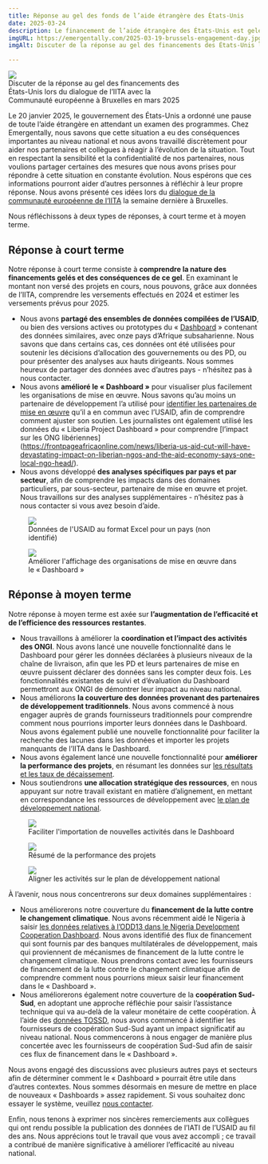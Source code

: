 ```yaml
---
title: Réponse au gel des fonds de l’aide étrangère des États-Unis
date: 2025-03-24
description: Le financement de l’aide étrangère des États-Unis est gelé depuis le 20 janvier 2025, en attendant un examen de tous les programmes. En tant que partenaire de développement le plus important au monde, cela a un effet au niveau national. Nous discutons de la manière dont Emergentally aide ses partenaires et collègues à répondre à l’évolution de la situation.
imgURL: https://emergentally.com/2025-03-19-brussels-engagement-day.jpg
imgAlt: Discuter de la réponse au gel des financements des États-Unis lors du dialogue de l’IITA avec la Communauté européenne à Bruxelles en mars 2025

---
```


<div class="text-center float-md-end mb-lg-4 ms-lg-3 mb-2" style="max-width:370px">
<img
src="/2025-03-19-brussels-engagement-day.jpg" />
<br />Discuter de la réponse au gel des financements des États-Unis lors du dialogue de l’IITA avec la Communauté européenne à Bruxelles en mars 2025
</div>

Le 20 janvier 2025, le gouvernement des États-Unis a ordonné une pause de toute l’aide étrangère en attendant un examen des programmes. Chez Emergentally, nous savons que cette situation a eu des conséquences importantes au niveau national et nous avons travaillé discrètement pour aider nos partenaires et collègues à réagir à l’évolution de la situation. Tout en respectant la sensibilité et la confidentialité de nos partenaires, nous voulions partager certaines des mesures que nous avons prises pour répondre à cette situation en constante évolution. Nous espérons que ces informations pourront aider d’autres personnes à réfléchir à leur propre réponse. Nous avons présenté ces idées lors du [dialogue de la communauté européenne de l’IITA](https://iatistandard.org/fr/news/eu-members-states-and-iati-community-meet-in-brussels/) la semaine dernière à Bruxelles.

Nous réfléchissons à deux types de réponses, à court terme et à moyen terme.

## Réponse à court terme
Notre réponse à court terme consiste à **comprendre la nature des financements gelés et des conséquences de ce gel**. En examinant le montant non versé des projets en cours, nous pouvons, grâce aux données de l’IITA, comprendre les versements effectués en 2024 et estimer les versements prévus pour 2025.

* Nous avons **partagé des ensembles de données compilées de l’USAID**, ou bien des versions actives ou prototypes du « [Dashboard](/fr/development-dashboard/) » contenant des données similaires, avec onze pays d’Afrique subsaharienne. Nous savons que dans certains cas, ces données ont été utilisées pour soutenir les décisions d’allocation des gouvernements ou des PD, ou pour présenter des analyses aux hauts dirigeants. Nous sommes heureux de partager des données avec d’autres pays - n’hésitez pas à nous contacter.
* Nous avons **amélioré le « Dashboard »** pour visualiser plus facilement les organisations de mise en œuvre. Nous savons qu’au moins un partenaire de développement l’a utilisé pour [identifier les partenaires de mise en œuvre](https://nigeria.emergentally.com/by/donor/20) qu’il a en commun avec l’USAID, afin de comprendre comment ajuster son soutien. Les journalistes ont également utilisé les données du « Liberia Project Dashboard » pour comprendre [l’impact sur les ONG libériennes] (https://frontpageafricaonline.com/news/liberia-us-aid-cut-will-have-devastating-impact-on-liberian-ngos-and-the-aid-economy-says-one-local-ngo-head/).
* Nous avons développé **des analyses spécifiques par pays et par secteur**, afin de comprendre les impacts dans des domaines particuliers, par sous-secteur, partenaire de mise en œuvre et projet. Nous travaillons sur des analyses supplémentaires - n’hésitez pas à nous contacter si vous avez besoin d’aide.

<div class="text-center mt-2 mb-2">
<figure class="figure">
	<img src="/usaid-excel.png" class="figure-img img-fluid rounded">
	<figcaption>Données de l'USAID au format Excel pour un pays (non identifié)</figcaption>
</figure>
<figure class="figure">
	<img src="/usaid-implementers.png" class="figure-img img-fluid rounded">
	<figcaption>Améliorer l'affichage des organisations de mise en œuvre dans le « Dashboard »</figcaption>
</figure>
</div>


## Réponse à moyen terme
Notre réponse à moyen terme est axée sur **l’augmentation de l’efficacité et de l’efficience des ressources restantes**.

* Nous travaillons à améliorer la **coordination et l’impact des activités des ONGI**. Nous avons lancé une nouvelle fonctionnalité dans le Dashboard pour gérer les données déclarées à plusieurs niveaux de la chaîne de livraison, afin que les PD et leurs partenaires de mise en œuvre puissent déclarer des données sans les compter deux fois. Les fonctionnalités existantes de suivi et d’évaluation du Dashboard permettront aux ONGI de démontrer leur impact au niveau national.
* Nous améliorons **la couverture des données provenant des partenaires de développement traditionnels**. Nous avons commencé à nous engager auprès de grands fournisseurs traditionnels pour comprendre comment nous pourrions importer leurs données dans le Dashboard. Nous avons également publié une nouvelle fonctionnalité pour faciliter la recherche des lacunes dans les données et importer les projets manquants de l’IITA dans le Dashboard.
* Nous avons également lancé une nouvelle fonctionnalité pour **améliorer la performance des projets**, en résumant les données sur [les résultats et les taux de décaissement](https://liberiaprojects.org/reports/results).
* Nous soutiendrons **une allocation stratégique des ressources**, en nous appuyant sur notre travail existant en matière d’alignement, en mettant en correspondance les ressources de développement avec [le plan de développement national](https://liberiaprojects.org/reports/national-development-plan).

<div class="text-center mt-2 mb-2">
<figure class="figure">
	<img src="/usaid-import-new.png" class="figure-img img-fluid rounded">
	<figcaption>Faciliter l'importation de nouvelles activités dans le Dashboard</figcaption>
</figure>
<figure class="figure">
	<img src="/usaid-results.png" class="figure-img img-fluid rounded">
	<figcaption>Résumé de la performance des projets</figcaption>
</figure>
<figure class="figure">
	<img src="/usaid-national-development-plan.png" class="figure-img img-fluid rounded">
	<figcaption>Aligner les activités sur le plan de développement national</figcaption>
</figure>
</div>

À l’avenir, nous nous concentrerons sur deux domaines supplémentaires :
* Nous améliorerons notre couverture du **financement de la lutte contre le changement climatique**. Nous avons récemment aidé le Nigeria à saisir [les données relatives à l’ODD13 dans le Nigeria Development Cooperation Dashboard](https://nigeria.emergentally.com/by/sdg-goals/13). Nous avons identifié des flux de financement qui sont fournis par des banques multilatérales de développement, mais qui proviennent de mécanismes de financement de la lutte contre le changement climatique. Nous prendrons contact avec les fournisseurs de financement de la lutte contre le changement climatique afin de comprendre comment nous pourrions mieux saisir leur financement dans le « Dashboard ».
* Nous améliorerons également notre couverture de la **coopération Sud-Sud**, en adoptant une approche réfléchie pour saisir l’assistance technique qui va au-delà de la valeur monétaire de cette coopération. À l’aide des [données TOSSD](https://tossd.online/), nous avons commencé à identifier les fournisseurs de coopération Sud-Sud ayant un impact significatif au niveau national. Nous commencerons à nous engager de manière plus concertée avec les fournisseurs de coopération Sud-Sud afin de saisir ces flux de financement dans le « Dashboard ».

Nous avons engagé des discussions avec plusieurs autres pays et secteurs afin de déterminer comment le « Dashboard » pourrait être utile dans d’autres contextes. Nous sommes désormais en mesure de mettre en place de nouveaux « Dashboards » assez rapidement. Si vous souhaitez donc essayer le système, veuillez [nous contacter](/fr/get-in-touch/).

Enfin, nous tenons à exprimer nos sincères remerciements aux collègues qui ont rendu possible la publication des données de l’IATI de l’USAID au fil des ans. Nous apprécions tout le travail que vous avez accompli ; ce travail a contribué de manière significative à améliorer l’efficacité au niveau national.
